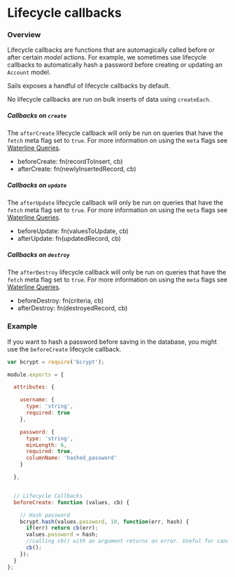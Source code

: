 # Lifecycle callbacks

### Overview

Lifecycle callbacks are functions that are automagically called before or after certain _model_ actions. For example, we sometimes use lifecycle callbacks to automatically hash a password before creating or updating an `Account` model.

Sails exposes a handful of lifecycle callbacks by default.

No lifecycle callbacks are run on bulk inserts of data using `createEach`.


##### Callbacks on `create`

The `afterCreate` lifecycle callback will only be run on queries that have the `fetch` meta flag set to `true`. For more information on using the `meta` flags see [Waterline Queries](http://sailsjs.com/documentation/reference/waterline-orm/queries/meta).

  - beforeCreate: fn(recordToInsert, cb)
  - afterCreate: fn(newlyInsertedRecord, cb)

##### Callbacks on `update`

The `afterUpdate` lifecycle callback will only be run on queries that have the `fetch` meta flag set to `true`. For more information on using the `meta` flags see [Waterline Queries](http://sailsjs.com/documentation/reference/waterline-orm/queries/meta).

  - beforeUpdate: fn(valuesToUpdate, cb)
  - afterUpdate: fn(updatedRecord, cb)

##### Callbacks on `destroy`

The `afterDestroy` lifecycle callback will only be run on queries that have the `fetch` meta flag set to `true`. For more information on using the `meta` flags see [Waterline Queries](http://sailsjs.com/documentation/reference/waterline-orm/queries/meta).

  - beforeDestroy: fn(criteria, cb)
  - afterDestroy: fn(destroyedRecord, cb)


### Example

If you want to hash a password before saving in the database, you might use the `beforeCreate` lifecycle callback.

```javascript
var bcrypt = require('bcrypt');

module.exports = {

  attributes: {

    username: {
      type: 'string',
      required: true
    },

    password: {
      type: 'string',
      minLength: 6,
      required: true,
      columnName: 'hashed_password'
    }

  },


  // Lifecycle Callbacks
  beforeCreate: function (values, cb) {

    // Hash password
    bcrypt.hash(values.password, 10, function(err, hash) {
      if(err) return cb(err);
      values.password = hash;
      //calling cb() with an argument returns an error. Useful for canceling the entire operation if some criteria fails.
      cb();
    });
  }
};
```



<docmeta name="displayName" value="Lifecycle callbacks">
